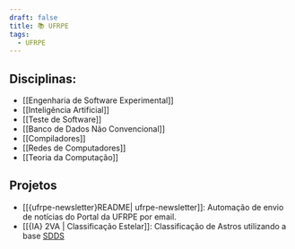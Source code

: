 ```yaml
---
draft: false
title: 📚 UFRPE
tags:
  - UFRPE
---
```


## Disciplinas:

- [[Engenharia de Software Experimental]]
- [[Inteligência Artificial]]
- [[Teste de Software]]
- [[Banco de Dados Não Convencional]]
- [[Compiladores]]
- [[Redes de Computadores]]
- [[Teoria da Computação]]

## Projetos

- [[{ufrpe-newsletter}README| ufrpe-newsletter]]: Automação de envio de notícias do Portal da UFRPE por email.
- [[{IA} 2VA | Classificação Estelar]]: Classificação de Astros utilizando a base [SDDS](https://www.kaggle.com/datasets/fedesoriano/stellar-classification-dataset-sdss17/) 


